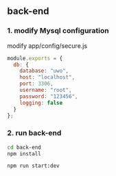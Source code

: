 ## back-end
### 1. modify Mysql configuration
modify app/config/secure.js
```js
module.exports = {
  db: {
    database: "uwo",
    host: "localhost",
    port: 3306,
    username: "root",
    password: "123456",
    logging: false
  }
};
```
### 2. run back-end
```sh
cd back-end
npm install

npm run start:dev
```

